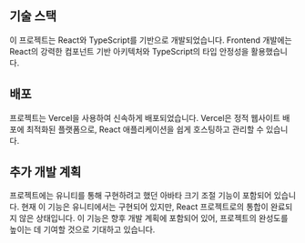 ## 기술 스택
이 프로젝트는 React와 TypeScript를 기반으로 개발되었습니다. Frontend 개발에는 React의 강력한 컴포넌트 기반 아키텍처와 TypeScript의 타입 안정성을 활용했습니다.

## 배포
프로젝트는 Vercel을 사용하여 신속하게 배포되었습니다. Vercel은 정적 웹사이트 배포에 최적화된 플랫폼으로, React 애플리케이션을 쉽게 호스팅하고 관리할 수 있습니다.

## 추가 개발 계획
프로젝트에는 유니티를 통해 구현하려고 했던 아바타 크기 조절 기능이 포함되어 있습니다. 현재 이 기능은 유니티에서는 구현되어 있지만, React 프로젝트로의 통합이 완료되지 않은 상태입니다. 이 기능은 향후 개발 계획에 포함되어 있어, 프로젝트의 완성도를 높이는 데 기여할 것으로 기대하고 있습니다.